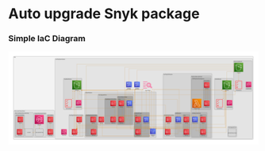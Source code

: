 # Auto upgrade Snyk package

### Simple IaC Diagram
![extended_diagram.png](cdk/images/extended_diagram.png)
